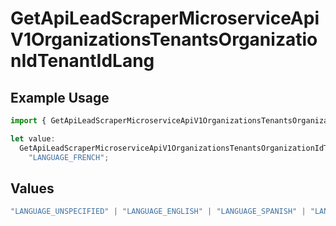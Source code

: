 # GetApiLeadScraperMicroserviceApiV1OrganizationsTenantsOrganizationIdTenantIdLang

## Example Usage

```typescript
import { GetApiLeadScraperMicroserviceApiV1OrganizationsTenantsOrganizationIdTenantIdLang } from "oppulence-backend-sdk/models/operations";

let value:
  GetApiLeadScraperMicroserviceApiV1OrganizationsTenantsOrganizationIdTenantIdLang =
    "LANGUAGE_FRENCH";
```

## Values

```typescript
"LANGUAGE_UNSPECIFIED" | "LANGUAGE_ENGLISH" | "LANGUAGE_SPANISH" | "LANGUAGE_FRENCH" | "LANGUAGE_GERMAN" | "LANGUAGE_ITALIAN" | "LANGUAGE_PORTUGUESE" | "LANGUAGE_DUTCH" | "LANGUAGE_RUSSIAN" | "LANGUAGE_CHINESE" | "LANGUAGE_JAPANESE" | "LANGUAGE_KOREAN" | "LANGUAGE_ARABIC" | "LANGUAGE_HINDI" | "LANGUAGE_GREEK" | "LANGUAGE_TURKISH"
```